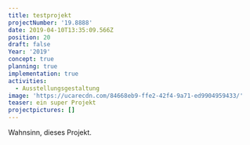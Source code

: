 ```yaml
---
title: testprojekt
projectNumber: '19.8888'
date: 2019-04-10T13:35:09.566Z
position: 20
draft: false
Year: '2019'
concept: true
planning: true
implementation: true
activities:
  - Ausstellungsgestaltung
image: 'https://ucarecdn.com/84668eb9-ffe2-42f4-9a71-ed9904959433/'
teaser: ein super Projekt
projectpictures: []
---
```

Wahnsinn, dieses Projekt.

